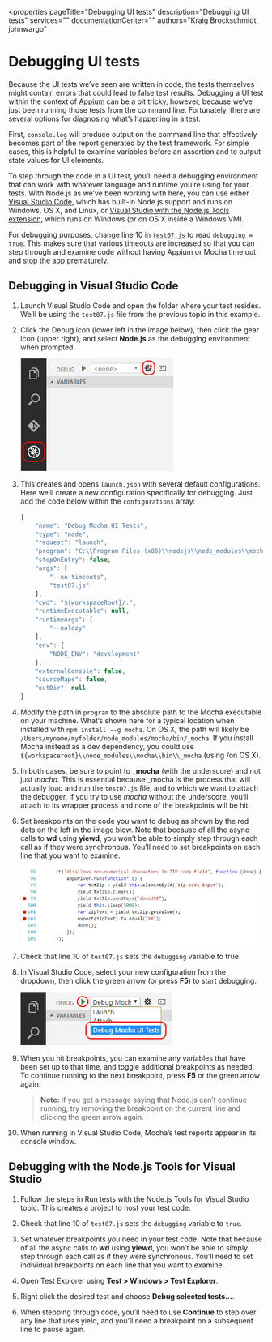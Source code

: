 <properties pageTitle="Debugging UI tests"
  description="Debugging UI tests"
  services=""
  documentationCenter=""
  authors="Kraig Brockschmidt, johnwargo" 
  <tags ms.service="na" ms.devlang="javascript" ms.topic="article" ms.tgt_pltfrm="mobile-multiple" ms.workload="na" ms.date="01/14/2017" ms.author="johnwargo"/>

# Debugging UI tests

Because the UI tests we’ve seen are written in code, the tests themselves might contain errors that could lead to false test results. Debugging a UI test within the context of [Appium](http://appium.io/) can be a bit tricky, however, because we’ve just been running those tests from the command line. Fortunately, there are several options for diagnosing what’s happening in a test.

First, `console.log` will produce output on the command line that effectively becomes part of the report generated by the test framework. For simple cases, this is helpful to examine variables before an assertion and to output state values for UI elements.

To step through the code in a UI test, you’ll need a debugging environment that can work with whatever language and runtime you’re using for your tests. With Node.js as we’ve been working with here, you can use either [Visual Studio Code](https://www.visualstudio.com/products/code-vs), which has built-in Node.js support and runs on Windows, OS X, and Linux, or [Visual Studio with the Node.js Tools extension](https://www.visualstudio.com/en-us/features/node-js-vs.aspx), which runs on Windows (or on OS X inside a Windows VM).

For debugging purposes, change line 10 in [`test07.js`](https://github.com/Microsoft/cordova-samples/blob/master/ui-testing/test07.js) to read `debugging = true`. This makes sure that various timeouts are increased so that you can step through and examine code without having Appium or Mocha time out and stop the app prematurely.

## Debugging in Visual Studio Code

1.	Launch Visual Studio Code and open the folder where your test resides. We’ll be using the `test07.js` file from the previous topic in this example.

2.	Click the Debug icon (lower left in the image below), then click the gear icon (upper right), and select **Node.js** as the debugging environment when prompted.

	![Debug icon in Visual Studio Code](media/debugging/01-debug-vs-code.png) 

3.	This creates and opens `launch.json` with several default configurations. Here we’ll create a new configuration specifically for debugging. Just add the code below within the `configurations` array:

	```javascript
	{
	    "name": "Debug Mocha UI Tests",
	    "type": "node",
	    "request": "launch",
	    "program": "C:\\Program Files (x86)\\nodejs\\node_modules\\mocha\\bin\\_mocha",
	    "stopOnEntry": false,
	    "args": [
	        "--no-timeouts",
	        "test07.js"
	    ],
	    "cwd": "${workspaceRoot}/.",
	    "runtimeExecutable": null,
	    "runtimeArgs": [
	        "--nolazy"
	    ],
	    "env": {
	        "NODE_ENV": "development"
	    },
	    "externalConsole": false,
	    "sourceMaps": false,
	    "outDir": null
	}
	```

4.	Modify the path in `program` to the absolute path to the Mocha executable on your machine. What’s shown here for a typical location when installed with `npm install --g mocha`. On OS X, the path will likely be `/Users/myname/myfolder/node_modules/mocha/bin/_mocha`. If you install Mocha instead as a dev dependency, you could use `${workspaceroot}\\node_modules\\mocha\\bin\\_mocha` (using /on OS X).

5.	In both cases, be sure to point to **_mocha** (with the underscore) and not just *mocha*. This is essential because _mocha is the process that will actually load and run the `test07.js` file, and to which we want to attach the debugger. If you try to use *mocha* without the underscore, you’ll attach to its wrapper process and none of the breakpoints will be hit. 

6.	Set breakpoints on the code you want to debug as shown by the red dots on the left in the image blow. Note that because of all the async calls to **wd** using **yiewd**, you won’t be able to simply step through each call as if they were synchronous. You’ll need to set breakpoints on each line that you want to examine.
	
	![Setting breakpoints Visual Studio Code](media/debugging/02-debug-vs-code-breakpoint.png) 

7.	Check that line 10 of `test07.js` sets the `debugging` variable to true.

8.	In Visual Studio Code, select your new configuration from the dropdown, then click the green arrow (or press **F5**) to start debugging. 

	![Specifying a debug configuration in Visual Studio Code](media/debugging/03-debug-vs-code-mocha.png)

9.	When you hit breakpoints, you can examine any variables that have been set up to that time, and toggle additional breakpoints as needed. To continue running to the next breakpoint, press **F5** or the green arrow again.

	> **Note:** if you get a message saying that Node.js can’t continue running, try removing the breakpoint on the current line and clicking the green arrow again.

10.	When running in Visual Studio Code, Mocha’s test reports appear in its console window.

## Debugging with the Node.js Tools for Visual Studio

1.	Follow the steps in Run tests with the Node.js Tools for Visual Studio topic. This creates a project to host your test code.

2.	Check that line 10 of `test07.js` sets the `debugging` variable to `true`.

3.	Set whatever breakpoints you need in your test code. Note that because of all the async calls to **wd** using **yiewd**, you won’t be able to simply step through each call as if they were synchronous. You’ll need to set individual breakpoints on each line that you want to examine.

4.	Open Test Explorer using **Test > Windows > Test Explorer**.

5.	Right click the desired test and choose **Debug selected tests…**.

6.	When stepping through code, you’ll need to use **Continue** to step over any line that uses yield, and you’ll need a breakpoint on a subsequent line to pause again.
